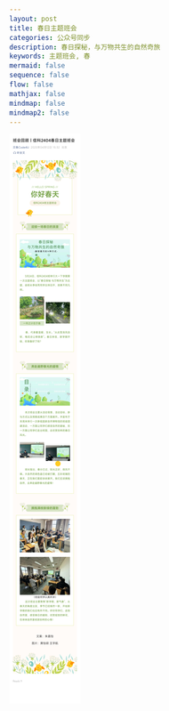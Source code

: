 ```yaml
---
layout: post
title: 春日主题班会
categories: 公众号同步
description: 春日探秘，与万物共生的自然奇旅
keywords: 主题班会, 春
mermaid: false
sequence: false
flow: false
mathjax: false
mindmap: false
mindmap2: false
---
```


![](/images/blog/春日主题班会推送.png)


